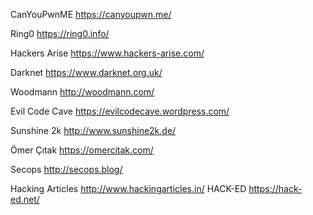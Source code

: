CanYouPwnME     https://canyoupwn.me/

Ring0           https://ring0.info/

Hackers Arise   https://www.hackers-arise.com/

Darknet         https://www.darknet.org.uk/

Woodmann        http://woodmann.com/

Evil Code Cave  https://evilcodecave.wordpress.com/

Sunshine 2k     http://www.sunshine2k.de/

Ömer Çıtak      https://omercitak.com/

Secops          http://secops.blog/

Hacking Articles http://www.hackingarticles.in/
HACK-ED https://hack-ed.net/
